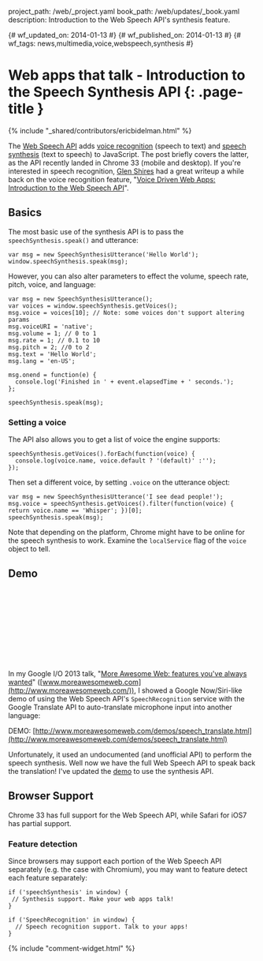 project_path: /web/_project.yaml
book_path: /web/updates/_book.yaml
description: Introduction to the Web Speech API's synthesis feature.

{# wf_updated_on: 2014-01-13 #}
{# wf_published_on: 2014-01-13 #}
{# wf_tags: news,multimedia,voice,webspeech,synthesis #}

# Web apps that talk - Introduction to the Speech Synthesis API {: .page-title }

{% include "_shared/contributors/ericbidelman.html" %}

The [Web Speech API](https://dvcs.w3.org/hg/speech-api/raw-file/tip/speechapi.html) adds [voice recognition](https://dvcs.w3.org/hg/speech-api/raw-file/tip/speechapi.html#speechreco-section) (speech to text) and [speech synthesis](https://dvcs.w3.org/hg/speech-api/raw-file/tip/speechapi.html#tts-section) (text to speech) to JavaScript. The post briefly covers the latter, as the API recently landed in Chrome 33 (mobile and desktop). If you're interested in speech recognition, [Glen Shires](http://www.html5rocks.com/en/profiles/#glenshires) had a great writeup a while back on the voice recognition feature, "[Voice Driven Web Apps: Introduction to the Web Speech API](http://updates.html5rocks.com/2013/01/Voice-Driven-Web-Apps-Introduction-to-the-Web-Speech-API)".

## Basics

The most basic use of the synthesis API is to pass the `speechSynthesis.speak()` and utterance:


    var msg = new SpeechSynthesisUtterance('Hello World');
    window.speechSynthesis.speak(msg);
    

However, you can also alter parameters to effect the volume, speech rate, pitch, voice, and language:


    var msg = new SpeechSynthesisUtterance();
    var voices = window.speechSynthesis.getVoices();
    msg.voice = voices[10]; // Note: some voices don't support altering params
    msg.voiceURI = 'native';
    msg.volume = 1; // 0 to 1
    msg.rate = 1; // 0.1 to 10
    msg.pitch = 2; //0 to 2
    msg.text = 'Hello World';
    msg.lang = 'en-US';
    
    msg.onend = function(e) {
      console.log('Finished in ' + event.elapsedTime + ' seconds.');
    };
    
    speechSynthesis.speak(msg);
    

### Setting a voice

The API also allows you to get a list of voice the engine supports:


    speechSynthesis.getVoices().forEach(function(voice) {
      console.log(voice.name, voice.default ? '(default)' :'');
    });
    

Then set a different voice, by setting `.voice` on the utterance object:


    var msg = new SpeechSynthesisUtterance('I see dead people!');
    msg.voice = speechSynthesis.getVoices().filter(function(voice) { return voice.name == 'Whisper'; })[0];
    speechSynthesis.speak(msg);
    

Note that depending on the platform, Chrome might have to be online for the speech synthesis to work. Examine the `localService` flag of the `voice` object to tell.

## Demo

<div class="video-wrapper">
  <iframe class="devsite-embedded-youtube-video" data-video-id="N_wTBKMuJis?t=1695"
          data-autohide="1" data-showinfo="0" frameborder="0" allowfullscreen>
  </iframe>
</div>

In my Google I/O 2013 talk, "[More Awesome Web: features you've always wanted](http://www.moreawesomeweb.com/)" ([www.moreawesomeweb.com](http://www.moreawesomeweb.com/)), I showed a Google Now/Siri-like demo of using the Web Speech API's `SpeechRecognition` service with the Google Translate API to auto-translate microphone input into another language:


DEMO: [http://www.moreawesomeweb.com/demos/speech_translate.html](http://www.moreawesomeweb.com/demos/speech_translate.html)

Unfortunately, it used an undocumented (and unofficial API) to perform the speech synthesis. Well now we have the full Web Speech API to speak back the translation! I've updated the [demo](http://www.moreawesomeweb.com/demos/speech_translate.html) to use the synthesis API.

## Browser Support

Chrome 33 has full support for the Web Speech API, while Safari for iOS7 has partial support.

### Feature detection

Since browsers may support each portion of the Web Speech API separately (e.g. the case with Chromium), you may want to feature detect each feature separately:


    if ('speechSynthesis' in window) {
     // Synthesis support. Make your web apps talk!
    }
    
    if ('SpeechRecognition' in window) {
      // Speech recognition support. Talk to your apps!
    }
    


{% include "comment-widget.html" %}

